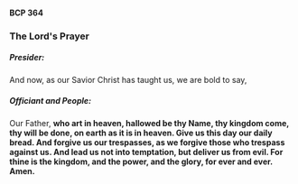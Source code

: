 #### BCP 364
### The Lord's Prayer
##### Presider:
And now, as our Savior Christ has taught us, we are bold to say,

##### Officiant and **People:**
Our Father, **who art in heaven,
	hallowed be thy Name,
	thy kingdom come,
	thy will be done,
	on earth as it is in heaven.
Give us this day our daily bread.
And forgive us our trespasses,
	as we forgive those who trespass against us.
And lead us not into temptation,
	but deliver us from evil.
For thine is the kingdom, and the power, and the glory,
	for ever and ever.  Amen.**
